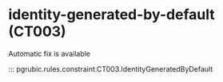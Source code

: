 # identity-generated-by-default (CT003)

Automatic fix is available

::: pgrubic.rules.constraint.CT003.IdentityGeneratedByDefault
